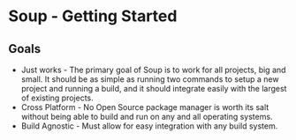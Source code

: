 # Soup - Getting Started

## Goals
* Just works - The primary goal of Soup is to work for all projects, big and small. It should be as simple as running two commands to setup a new project and running a build, and it should integrate easily with the largest of existing projects.
* Cross Platform - No Open Source package manager is worth its salt without being able to build and run on any and all operating systems.
* Build Agnostic - Must allow for easy integration with any build system.
